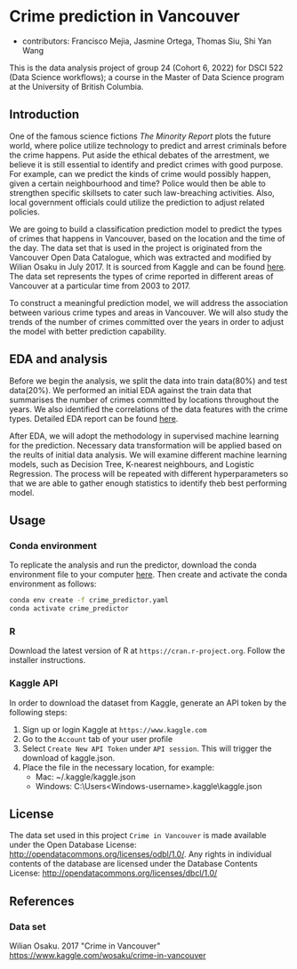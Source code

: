 # Crime prediction in Vancouver

- contributors: Francisco Mejia, Jasmine Ortega, Thomas Siu, Shi Yan Wang

This is the data analysis project of group 24 (Cohort 6, 2022) for DSCI 522 (Data Science workflows); a course in the Master of Data Science program at the University of British Columbia.

## Introduction

One of the famous science fictions *The Minority Report* plots the future world, where police utilize technology to predict and arrest criminals before the crime happens. Put aside the ethical debates of the arrestment, we believe it is still essential to identify and predict crimes with good purpose. For example, can we predict the kinds of crime would possibly happen, given a certain neighbourhood and time? Police would then be able to strengthen specific skillsets to cater such law-breaching activities. Also, local government officials could utilize the prediction to adjust related policies.

We are going to build a classification prediction model to predict the types of crimes that happens in Vancouver, based on the location and the time of the day. The data set that is used in the project is originated from the Vancouver Open Data Catalogue, which was extracted and modified by Wilian Osaku in July 2017. It is sourced from Kaggle and can be found [here](https://www.kaggle.com/wosaku/crime-in-vancouver). The data set represents the types of crime reported in different areas of Vancouver at a particular time from 2003 to 2017.

To construct a meaningful prediction model, we will address the association between various crime types and areas in Vancouver. We will also study the trends of the number of crimes committed over the years in order to adjust the model with better prediction capability.

## EDA and analysis

Before we begin the analysis, we split the data into train data(80%) and test data(20%). We performed an initial EDA against the train data that summarises the number of crimes committed by locations throughout the years. We also identified the correlations of the data features with the crime types. Detailed EDA report can be found [here](src/eda.md).

After EDA, we will adopt the methodology in supervised machine learning for the prediction. Necessary data transformation will be applied based on the reults of initial data analysis. We will examine different machine learning models, such as Decision Tree, K-nearest neighbours, and Logistic Regression. The process will be repeated with different hyperparameters so that we are able to gather enough statistics to identify theb best performing model.

## Usage

### Conda environment

To replicate the analysis and run the predictor, download the conda environment file to your computer [here](crime_predictor.yaml). Then create and activate the conda environment as follows:

```bash
conda env create -f crime_predictor.yaml
conda activate crime_predictor
```

### R

Download the latest version of R at `https://cran.r-project.org`. Follow the installer instructions.

### Kaggle API

In order to download the dataset from Kaggle, generate an API token by the following steps:

1. Sign up or login Kaggle at `https://www.kaggle.com`
2. Go to the `Account` tab of your user profile
3. Select `Create New API Token` under `API session`. This will trigger the download of kaggle.json.
4. Place the file in the necessary location, for example:
    - Mac: ~/.kaggle/kaggle.json
    - Windows: C:\Users\<Windows-username>\.kaggle\kaggle.json

## License

The data set used in this project `Crime in Vancouver` is made available under the Open Database License: <http://opendatacommons.org/licenses/odbl/1.0/>. Any rights in individual contents of the database are licensed under the Database Contents License: <http://opendatacommons.org/licenses/dbcl/1.0/>

## References

### Data set

Wilian Osaku. 2017 "Crime in Vancouver" <https://www.kaggle.com/wosaku/crime-in-vancouver>
